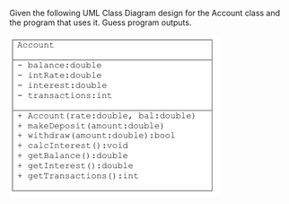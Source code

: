 Given the following UML Class Diagram design for the Account class and
the program that uses it. Guess program outputs.

![alt text](image.png)
